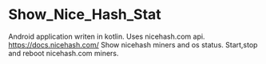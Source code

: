 # Show_Nice_Hash_Stat
Android application writen in kotlin. Uses nicehash.com api. https://docs.nicehash.com/
Show nicehash miners and os status. Start,stop and reboot nicehash.com miners.
